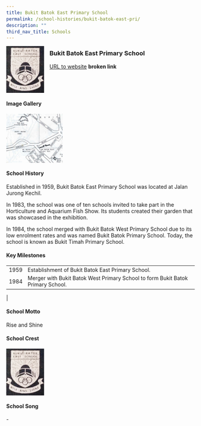 ```yaml
---
title: Bukit Batok East Primary School
permalink: /school-histories/bukit-batok-east-pri/
description: ""
third_nav_title: Schools
---
```

<img src="/images/bukitbatokeastpri1.png" style="width:20%;margin-right:15px;" align = "left">

### **Bukit Batok East Primary School**
[URL to website](https://academyofsingaporeteachers.moe.edu.sg/moehc/school-histories/school/-) **broken link**

<br clear="left">

#### **Image Gallery**

<p><a href="https://staging.d1yxymztqoj7qn.amplifyapp.com/images/bukitbatokeastpri2.jpg">  
<img src="/images/bukitbatokeastpri2.jpg" style="width:30%;margin-right:15px;" align = "left">
</a></p>

<br clear="left">

#### **School History**
Established in 1959, Bukit Batok East Primary School was located at Jalan Jurong Kechil.   
  
In 1983, the school was one of ten schools invited to take part in the Horticulture and Aquarium Fish Show. Its students created their garden that was showcased in the exhibition.  
  
In 1984, the school merged with Bukit Batok West Primary School due to its low enrolment rates and was named Bukit Batok Primary School. Today, the school is known as Bukit Timah Primary School.

#### **Key Milestones**

|  |  |
|:---:|---|
| 1959 | Establishment of Bukit Batok East Primary School. |
| 1984 | Merger with Bukit Batok West Primary School to form Bukit Batok Primary School. |
|

#### **School Motto**
Rise and Shine

#### **School Crest**
<img src="/images/bukitbatokeastpri1.png" style="width:20%;margin-right:15px;" align = "left">

<br clear="left">

#### **School Song**
\-